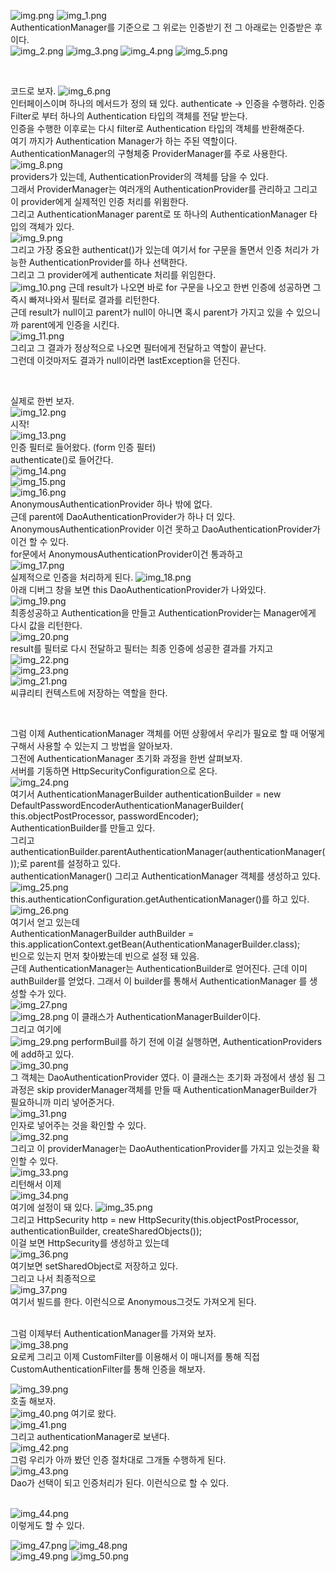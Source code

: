 ![img.png](img.png)
![img_1.png](img_1.png) <br>
AuthenticationManager를 기준으로 그 위로는 인증받기 전 그 아래로는 인증받은 후이다.<br>
![img_2.png](img_2.png)
![img_3.png](img_3.png)
![img_4.png](img_4.png) 
![img_5.png](img_5.png)

<br>

코드로 보자.
![img_6.png](img_6.png) <br>
인터페이스이며 하나의 메서드가 정의 돼 있다. authenticate -> 인증을 수행하라. 인증 Filter로 부터 하나의 Authentication 타입의 객체를 전달 받는다. <br>
인증을 수행한 이후로는 다시 filter로 Authentication 타입의 객체를 반환해준다. <br>
여기 까지가 Authentication Manager가 하는 주된 역할이다. <br>
AuthenticationManager의 구형체중 ProviderManager를 주로 사용한다. <br>
![img_8.png](img_8.png) <br>
providers가 있는데, AuthenticationProvider의 객체를 담을 수 있다. <br>
그래서 ProviderManager는 여러개의 AuthenticationProvider를 관리하고 그리고 이 provider에게 실제적인 인증 처리를 위윔한다.<br>
그리고 AuthenticationManager parent로 또 하나의 AuthenticationManager 타입의 객체가 있다. <br>
![img_9.png](img_9.png) <br>
그리고 가장 중요한 authenticat()가 있는데 여기서 for 구문을 돌면서 인증 처리가 가능한 AuthenticationProvider를 하나 선택한다. <br>
그리고 그 provider에게 authenticate 처리를 위임한다. <br>
![img_10.png](img_10.png)
근데 result가 나오면 바로 for 구문을 나오고 한번 인증에 성공하면 그 즉시 빠져나와서 필터로 결과를 리턴한다. <br>
근데 result가 null이고 parent가 null이 아니면 혹시 parent가 가지고 있을 수 있으니까 parent에게 인증을 시킨다. <br>
![img_11.png](img_11.png) <br>
그리고 그 결과가 정상적으로 나오면 필터에게 전달하고 역할이 끝난다. <br>
그런데 이것마저도 결과가 null이라면 lastException을 던진다. <br>

<br>

실제로 한번 보자. 
<br>
![img_12.png](img_12.png) <br>
시작! <br>
![img_13.png](img_13.png) <br>
인증 필터로 들어왔다. (form 인증 필터) <br>
authenticate()로 들어간다. <br>
![img_14.png](img_14.png) <br>
![img_15.png](img_15.png) <br>
![img_16.png](img_16.png) <br>
AnonymousAuthenticationProvider 하나 밖에 없다. <br>
근데 parent에 DaoAuthenticationProvider가 하나 더 있다. <br>
AnonymousAuthenticationProvider 이건 못하고 DaoAuthenticationProvider가 이건 할 수 있다. <br>
for문에서 AnonymousAuthenticationProvider이건 통과하고 <br>
![img_17.png](img_17.png) <br>
실제적으로 인증을 처리하게 된다.
![img_18.png](img_18.png) <br>
아래 디버그 창을 보면 this DaoAuthenticationProvider가 나와있다.<br> 
 ![img_19.png](img_19.png) <br>
최종성공하고 Authentication을 만들고 AuthenticationProvider는 Manager에게 다시 값을 리턴한다. <br>
![img_20.png](img_20.png) <br>
result를 필터로 다시 전달하고 필터는 최종 인증에 성공한 결과를 가지고 <br>
![img_22.png](img_22.png) <br>
![img_23.png](img_23.png) <br>
![img_21.png](img_21.png) <br>
씨큐리티 컨텍스트에 저장하는 역할을 한다.

<br>

그럼 이제 AuthenticationManager 객체를 어떤 상황에서 우리가 필요로 할 때 어떻게 구해서 사용할 수 있는지 그 방법을 알아보자. <br>
그전에 AuthenticationManager 초기화 과정을 한번 살펴보자. <br>
서버를 기동하면 HttpSecurityConfiguration으로 온다. <br>
![img_24.png](img_24.png) <br>
여기서 AuthenticationManagerBuilder authenticationBuilder = new DefaultPasswordEncoderAuthenticationManagerBuilder(
this.objectPostProcessor, passwordEncoder); <br>
AuthenticationBuilder를 만들고 있다. <br>
그리고 authenticationBuilder.parentAuthenticationManager(authenticationManager());로 parent를 설정하고 있다. <br> 
authenticationManager() 그리고 AuthenticationManager 객체를 생성하고 있다. <br>
![img_25.png](img_25.png) <br>
this.authenticationConfiguration.getAuthenticationManager()를 하고 있다. <br>
![img_26.png](img_26.png) <br>
여기서 얻고 있는데 <br>
AuthenticationManagerBuilder authBuilder = this.applicationContext.getBean(AuthenticationManagerBuilder.class); <br>
빈으로 있는지 먼저 찾아봤는데 빈으로 설정 돼 있음. <br> 
근데 AuthenticationManager는 AuthenticationBuilder로 얻어진다. 근데 이미 authBuilder를 얻었다. 그래서 이 builder를 통해서 AuthenticationManager
를 생성할 수가 있다. <br>
![img_27.png](img_27.png) <br>
![img_28.png](img_28.png) 이 클래스가 AuthenticationManagerBuilder이다. <br>
그리고 여기에 <br>
![img_29.png](img_29.png)
performBuil를 하기 전에 이걸 실행하면, AuthenticationProviders에 add하고 있다.  <br>
![img_30.png](img_30.png) <br>
그 객체는 DaoAuthenticationProvider 였다. 이 클래스는 초기화 과정에서 생성 됨 그 과정은 skip 
providerManager객체를 만들 때 AuthenticationManagerBuilder가 필요하니까 미리 넣어준거다. <br>
![img_31.png](img_31.png) <br>
인자로 넣어주는 것을 확인할 수 있다. <br>
![img_32.png](img_32.png) <br>
그리고 이 providerManager는 DaoAuthenticationProvider를 가지고 있는것을 확인할 수 있다. <br> 
![img_33.png](img_33.png) <br>
리턴해서 이제 <br>
![img_34.png](img_34.png) <br>
여기에 설정이 돼 있다.
![img_35.png](img_35.png) <br>
그리고 HttpSecurity http = new HttpSecurity(this.objectPostProcessor, authenticationBuilder, createSharedObjects()); <br>
이걸 보면 HttpSecurity를 생성하고 있는데 <br>
![img_36.png](img_36.png) <br>
여기보면 setSharedObject로 저장하고 있다. <br>
그리고 나서 최종적으로 <br>
![img_37.png](img_37.png) <br>
여기서 빌드를 한다.
이런식으로 Anonymous그것도 가져오게 된다.<br>
<br>

그럼 이제부터 AuthenticationManager를 가져와 보자. <br>
![img_38.png](img_38.png) <br>
요로케 그리고 이제 CustomFilter를 이용해서 이 매니저를 통해 직접 CustomAuthenticationFilter를 통해 인증을 해보자.


![img_39.png](img_39.png) <br>
호출 해보자. <br>
![img_40.png](img_40.png)
여기로 왔다. <br>
 ![img_41.png](img_41.png) <br>
그리고 authenticationManager로 보낸다. <br>
![img_42.png](img_42.png) <br>
그럼 우리가 아까 봤던 인증 절차대로 그개돌 수행하게 된다. <br>
![img_43.png](img_43.png) <br>
Dao가 선택이 되고 인증처리가 된다. 이런식으로 할 수 있다.
<br>
<br>

![img_44.png](img_44.png) <br>
이렇게도 할 수 있다.<br>



![img_47.png](img_47.png)
![img_48.png](img_48.png)  
![img_49.png](img_49.png)
![img_50.png](img_50.png)










